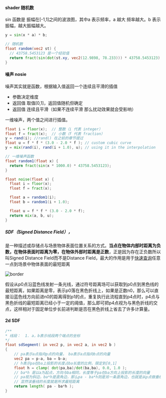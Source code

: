 #### shader 随机数

sin 函数是 振幅在[-1,1]之间的波浪图，其中a 表示频率，a 越大 频率越大。b 表示振幅，越大振幅越大。

```glsl
y = sin(x * a) * b;

// 随机数
float random(vec2 st) {
  // 43758.5453123 是一个经验值
  return fract(sin(dot(st.xy, vec2(12.9898, 78.233))) * 43758.5453123);
}
```



#### 噪声 nosie

噪声其实就是函数，根据输入值返回一个连续且平滑的插值

* 参数决定维度
* 返回值 取值[0,1]，返回值随机但确定
* 返回值 连续且平滑（如果不连续平滑 那么扰动效果就会受影响）



一维噪声，两个值之间进行插值。











```glsl
float i = floor(x);  // 整数（i 代表 integer）
float f = fract(x);  // 小数（f 代表 fraction）
y = rand(i); //rand() 在之前的章节提过
float u = f * f * (3.0 - 2.0 * f ); // custom cubic curve
y = mix(rand(i), rand(i + 1.0), u); // using it in the interpolation

// 一维噪声函数
float random1(float x) {
  return fract(sin(x * 1000.0) * 43758.5453123);
}

float noise(float x) {
  float i = floor(x);
  float f = fract(x);

  float a = random1(i);
  float b = random1(i + 1.0);

  float u = f * f * (3.0 - 2.0 * f);
  return mix(a, b, u);
}
```



##### SDF（Signed Distance Field），

是一种描述或存储点与场景物体表面位置关系的方式。**当点在物体内部时距离为负数，在物体表面时距离为零，在物体外部时距离是正数**，正是因为存在正负数所以叫Signed Distance Field而不是Distance Field，最大的作用是用于[快速查询](https://zhida.zhihu.com/search?q=快速查询&zhida_source=entity&is_preview=1)任意一点到场景中物体表面的最短距离

![border](https://pic4.zhimg.com/v2-458153d65ea8ee896131645e54a50d4b_b.jpg)



假设从p0点沿蓝色线发射一条光线，通过符号距离场可以获取到p0点到黑色线的最短距离，如果距离是零，表示p0落在黑色折线上，如果是正数n0，那么可以直接沿蓝色线方向前进n0的距离得到p1的点，重复执行此流程直到p4点时，p4点与黑色折线的最短距离已经小于一定的阈值，那么即可把p4点视为与黑色折线的交点，这样相对于固定单位步长前进判断是否在黑色折线上省去了许多计算量。



#### 2d SDF

```glsl
/**
* 线段：  1. a，b表示线段两个端点的坐标
*/
float sdSegment( in vec2 p, in vec2 a, in vec2 b )
{
    // pa表示a点指向p点的向量， ba表示a点指向b点的向量
    vec2 pa = p-a, ba = b-a;
    // h表示pa在ba上投影的长度占ba长度的比例，限定到[0,1]
    float h = clamp( dot(pa,ba)/dot(ba,ba), 0.0, 1.0 );
    // ba*h 是以a为起点，方向与ba相同，长度等于pa在ba方向上投影的长度的向量
    // pa视为斜边，ba*h是直角边，那么pa - ba*h则是另一条直角边，也就是从p点做垂线垂直于ab，
    // 显然该垂线的长度就是所求最短距离
    return length( pa - ba*h );
}

```

